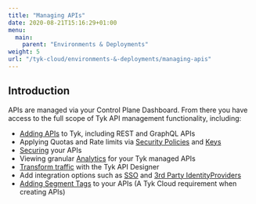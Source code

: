 ```yaml
---
title: "Managing APIs"
date: 2020-08-21T15:16:29+01:00
menu:
  main:
    parent: "Environments & Deployments"
weight: 5
url: "/tyk-cloud/environments-&-deployments/managing-apis"
---
```


## Introduction

APIs are managed via your Control Plane Dashboard. From there you have access to the full scope of Tyk API management functionality, including:

* [Adding APIs](/getting-started/tutorials/create-api/) to Tyk, including REST and GraphQL APIs
* Applying Quotas and Rate limits via [Security Policies](/getting-started/tutorials/create-security-policy/) and [Keys](/getting-started/tutorials/create-api-key/)
* [Securing](/basic-config-and-security/security/) your APIs
* Viewing granular [Analytics](/tyk-dashboard-analytics/) for your Tyk managed APIs
* [Transform traffic](/advanced-configuration/transform-traffic/) with the Tyk API Designer
* Add integration options such as [SSO](/advanced-configuration/integrate/sso/) and [3rd Party IdentityProviders](/advanced-configuration/integrate/3rd-party-identity-providers/)
* [Adding Segment Tags](/tyk-cloud/troubleshooting-support/faqs/#q8-how-do-segment-tags-work-with-tyk-cloud) to your APIs (A Tyk Cloud requirement when creating APIs)

